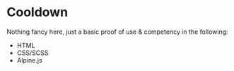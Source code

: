 # Cooldown

Nothing fancy here, just a basic proof of use & competency in the following:
+ HTML
+ CSS/SCSS
+ Alpine.js

